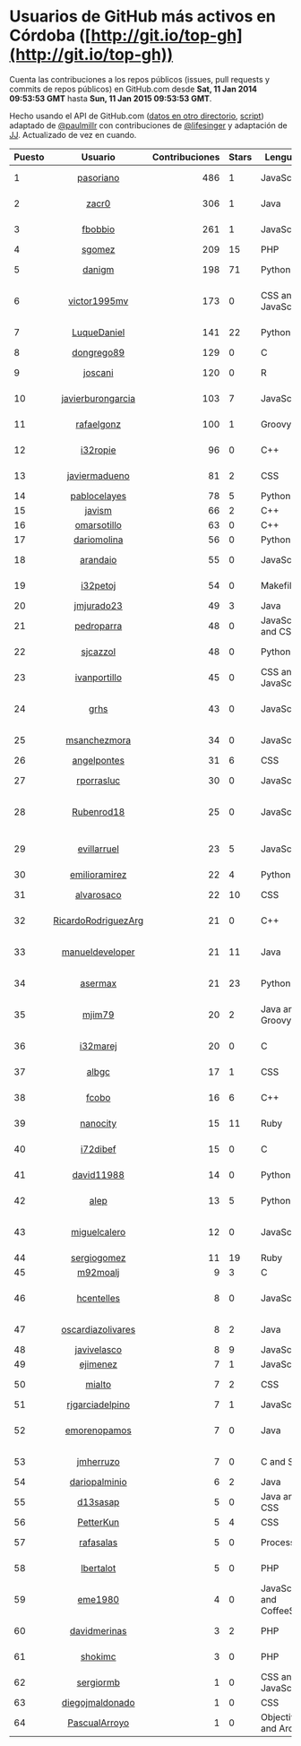 # Usuarios de GitHub más activos en Córdoba ([http://git.io/top-gh](http://git.io/top-gh))

  Cuenta las contribuciones a los repos públicos (issues, pull requests y commits de repos públicos) en GitHub.com desde  **Sat, 11 Jan 2014 09:53:53 GMT** hasta **Sun, 11 Jan 2015 09:53:53 GMT**.

  Hecho usando el API de GitHub.com ([datos en otro directorio](https://github.com/JJ/top-github-users-data/tree/master/data), [script](https://github.com/JJ/top-github-users)) adaptado de [@paulmillr](https://github.com/paulmillr) con contribuciones de [@lifesinger](https://github.com/lifesinger) y adaptación de [JJ](http://jj.github.io). Actualizado de vez en cuando.

| Puesto   |      Usuario      |  Contribuciones | Stars | Lenguajes   |      Lugar      |  Avatar |
|----------|:-----------------:|----------------:|-------|-------------|:---------------:|---------|
| 1 | [pasoriano](https://github.com/pasoriano) | 486 | 1 | JavaScript | Córdoba (spain) | ![Patricio Soriano](https://avatars2.githubusercontent.com/u/4746157?v=3&s=64) |
| 2 | [zacr0](https://github.com/zacr0) | 306 | 1 | Java | Córdoba, Spain | ![Pablo 'zacr0' Suárez](https://avatars3.githubusercontent.com/u/4123152?v=3&s=64) |
| 3 | [fbobbio](https://github.com/fbobbio) | 261 | 1 | JavaScript | Córdoba | ![Federico Bobbio](https://avatars3.githubusercontent.com/u/5701629?v=3&s=64) |
| 4 | [sgomez](https://github.com/sgomez) | 209 | 15 | PHP | Córdoba, Spain | ![Sergio Gómez](https://avatars3.githubusercontent.com/u/580701?v=3&s=64) |
| 5 | [danigm](https://github.com/danigm) | 198 | 71 | Python | Córdoba (España) | ![danigm](https://avatars0.githubusercontent.com/u/50350?v=3&s=64) |
| 6 | [victor1995mv](https://github.com/victor1995mv) | 173 | 0 | CSS and JavaScript | Córdoba, Spain | ![Víctor Monserrat Villatoro](https://avatars1.githubusercontent.com/u/9074569?v=3&s=64) |
| 7 | [LuqueDaniel](https://github.com/LuqueDaniel) | 141 | 22 | Python | Córdoba - Spain | ![Daniel Luque](https://avatars3.githubusercontent.com/u/1286535?v=3&s=64) |
| 8 | [dongrego89](https://github.com/dongrego89) | 129 | 0 | C | Córdoba | ![Grego Corpas](https://avatars2.githubusercontent.com/u/9352874?v=3&s=64) |
| 9 | [joscani](https://github.com/joscani) | 120 | 0 | R | Córdoba, Spain | ![José L. Cañadas-Reche](https://avatars3.githubusercontent.com/u/1321194?v=3&s=64) |
| 10 | [javierburongarcia](https://github.com/javierburongarcia) | 103 | 7 | JavaScript | Cordoba, Spain | ![Javier Burón García](https://avatars2.githubusercontent.com/u/890798?v=3&s=64) |
| 11 | [rafaelgonz](https://github.com/rafaelgonz) | 100 | 1 | Groovy | Priego de Córdoba | ![Rafa](https://avatars2.githubusercontent.com/u/5525736?v=3&s=64) |
| 12 | [i32ropie](https://github.com/i32ropie) | 96 | 0 | C++ | Cordoba, Spain. | ![Eduardo Roldan](https://avatars1.githubusercontent.com/u/9365723?v=3&s=64) |
| 13 | [javiermadueno](https://github.com/javiermadueno) | 81 | 2 | CSS | Córdoba | ![Javier Madueño](https://avatars1.githubusercontent.com/u/3617485?v=3&s=64) |
| 14 | [pablocelayes](https://github.com/pablocelayes) | 78 | 5 | Python | Córdoba | ![Pablo Celayes](https://avatars2.githubusercontent.com/u/1454504?v=3&s=64) |
| 15 | [javism](https://github.com/javism) | 66 | 2 | C++ | Córdoba, Spain | ![Javier Sánchez](https://avatars3.githubusercontent.com/u/4365856?v=3&s=64) |
| 16 | [omarsotillo](https://github.com/omarsotillo) | 63 | 0 | C++ | Córdoba | ![Omar Sotillo](https://avatars3.githubusercontent.com/u/9061249?v=3&s=64) |
| 17 | [dariomolina](https://github.com/dariomolina) | 56 | 0 | Python | Cordoba | ![Dario Molina](https://avatars3.githubusercontent.com/u/7349981?v=3&s=64) |
| 18 | [arandaio](https://github.com/arandaio) | 55 | 0 | JavaScript | Córdoba, España | ![Javier Aranda](https://avatars2.githubusercontent.com/u/99700?v=3&s=64) |
| 19 | [i32petoj](https://github.com/i32petoj) | 54 | 0 | Makefile | Córdoba, Spain | ![Jose Perez-Parras Toledano](https://avatars2.githubusercontent.com/u/7397474?v=3&s=64) |
| 20 | [jmjurado23](https://github.com/jmjurado23) | 49 | 3 | Java | Córdoba | ![Juanma jurado](https://avatars2.githubusercontent.com/u/2104220?v=3&s=64) |
| 21 | [pedroparra](https://github.com/pedroparra) | 48 | 0 | JavaScript and CSS | Cordoba | ![Pedro Jesús Parra Canteo](https://avatars2.githubusercontent.com/u/3930607?v=3&s=64) |
| 22 | [sjcazzol](https://github.com/sjcazzol) | 48 | 0 | Python | Córdoba | ![Sergio Cazzolato](https://avatars0.githubusercontent.com/u/5382983?v=3&s=64) |
| 23 | [ivanportillo](https://github.com/ivanportillo) | 45 | 0 | CSS and JavaScript | Córdoba, Spain | ![Iván Portillo](https://avatars2.githubusercontent.com/u/6381225?v=3&s=64) |
| 24 | [grhs](https://github.com/grhs) | 43 | 0 | JavaScript | Córdoba Spain | ![Francisco Javier Jiménez Urbano](https://avatars1.githubusercontent.com/u/2565114?v=3&s=64) |
| 25 | [msanchezmora](https://github.com/msanchezmora) | 34 | 0 | JavaScript | Córdoba, Spain | ![Magda Sánchez Mora](https://avatars0.githubusercontent.com/u/1001170?v=3&s=64) |
| 26 | [angelpontes](https://github.com/angelpontes) | 31 | 6 | CSS | Córdoba, Spain | ![Ángel Pontes](https://avatars2.githubusercontent.com/u/5979677?v=3&s=64) |
| 27 | [rporrasluc](https://github.com/rporrasluc) | 30 | 0 | JavaScript | Espejo, Córdoba | ![Rafael Porras Lucena](https://avatars2.githubusercontent.com/u/1927062?v=3&s=64) |
| 28 | [Rubenrod18](https://github.com/Rubenrod18) | 25 | 0 | JavaScript | Spain, Cordoba | ![Rubén Rodríguez Ramírez](https://avatars1.githubusercontent.com/u/4123140?v=3&s=64) |
| 29 | [evillarruel](https://github.com/evillarruel) | 23 | 5 | JavaScript | Jesus Maria, Cordoba, Argenetina | ![Emanuel Villarruel](https://avatars0.githubusercontent.com/u/4325327?v=3&s=64) |
| 30 | [emilioramirez](https://github.com/emilioramirez) | 22 | 4 | Python | Córdoba | ![Emilio Ramirez](https://avatars2.githubusercontent.com/u/1151097?v=3&s=64) |
| 31 | [alvarosaco](https://github.com/alvarosaco) | 22 | 10 | CSS | Córdoba (Spain) | ![Álvaro Saco](https://avatars2.githubusercontent.com/u/591409?v=3&s=64) |
| 32 | [RicardoRodriguezArg](https://github.com/RicardoRodriguezArg) | 21 | 0 | C++ | Cordoba | ![Ricardo Rodriguez](https://avatars1.githubusercontent.com/u/9123594?v=3&s=64) |
| 33 | [manueldeveloper](https://github.com/manueldeveloper) | 21 | 11 | Java | Cordoba, Andalucia, Spain | ![ManuelDeveloper](https://avatars2.githubusercontent.com/u/2089692?v=3&s=64) |
| 34 | [asermax](https://github.com/asermax) | 21 | 23 | Python | Córdoba | ![Agustín Carrasco](https://avatars2.githubusercontent.com/u/1452164?v=3&s=64) |
| 35 | [mjim79](https://github.com/mjim79) | 20 | 2 | Java and Groovy | Puente Genil (Córdoba), Spain | ![Miguel J. Jiménez](https://avatars1.githubusercontent.com/u/6310373?v=3&s=64) |
| 36 | [i32marej](https://github.com/i32marej) | 20 | 0 | C | Córdoba, Spain | ![José Antonio Martínez](https://avatars2.githubusercontent.com/u/9365744?v=3&s=64) |
| 37 | [albgc](https://github.com/albgc) | 17 | 1 | CSS | Córdoba, Spain | ![Alberto Gallego Castro](https://avatars2.githubusercontent.com/u/7216375?v=3&s=64) |
| 38 | [fcobo](https://github.com/fcobo) | 16 | 6 | C++ | Priego de Córdoba | ![Fernando Cobo Aguilera](https://avatars2.githubusercontent.com/u/4867706?v=3&s=64) |
| 39 | [nanocity](https://github.com/nanocity) | 15 | 11 | Ruby | Córdoba, España | ![Luis Ciudad](https://avatars0.githubusercontent.com/u/446798?v=3&s=64) |
| 40 | [i72dibef](https://github.com/i72dibef) | 15 | 0 | C | Córdoba (Spain) | ![Federico Díaz](https://avatars2.githubusercontent.com/u/9352863?v=3&s=64) |
| 41 | [david11988](https://github.com/david11988) | 14 | 0 | Python | Córdoba | ![David Álvarez del Pino](https://avatars1.githubusercontent.com/u/7513875?v=3&s=64) |
| 42 | [alep](https://github.com/alep) | 13 | 5 | Python | Córdoba | ![Alejandro Peralta](https://avatars1.githubusercontent.com/u/273420?v=3&s=64) |
| 43 | [miguelcalero](https://github.com/miguelcalero) | 12 | 0 | JavaScript | Córdoba, Spain | ![Miguel A. Calero Fernández](https://avatars2.githubusercontent.com/u/3409029?v=3&s=64) |
| 44 | [sergiogomez](https://github.com/sergiogomez) | 11 | 19 | Ruby | Córdoba | ![Sergio Gómez](https://avatars3.githubusercontent.com/u/36518?v=3&s=64) |
| 45 | [m92moalj](https://github.com/m92moalj) | 9 | 3 | C | Córdoba | ![Jorge](https://avatars2.githubusercontent.com/u/9365745?v=3&s=64) |
| 46 | [hcentelles](https://github.com/hcentelles) | 8 | 0 | JavaScript | Córdoba | ![Hiram Centelles Rodríguez](https://avatars1.githubusercontent.com/u/26359?v=3&s=64) |
| 47 | [oscardiazolivares](https://github.com/oscardiazolivares) | 8 | 2 | Java | Córdoba (Spain) | ![Óscar Díaz Olivares](https://avatars1.githubusercontent.com/u/608528?v=3&s=64) |
| 48 | [javivelasco](https://github.com/javivelasco) | 8 | 9 | JavaScript | Córdoba, Spain | ![Javi Velasco](https://avatars0.githubusercontent.com/u/1634922?v=3&s=64) |
| 49 | [ejimenez](https://github.com/ejimenez) | 7 | 1 | JavaScript | Córdoba | ![Emilio Jiménez](https://avatars3.githubusercontent.com/u/309359?v=3&s=64) |
| 50 | [mialto](https://github.com/mialto) | 7 | 2 | CSS | Córdoba España | ![Miguel Ángel López Torralba](https://avatars1.githubusercontent.com/u/4123166?v=3&s=64) |
| 51 | [rjgarciadelpino](https://github.com/rjgarciadelpino) | 7 | 1 | JavaScript | Córdoba | ![Rafael Garcia](https://avatars2.githubusercontent.com/u/453697?v=3&s=64) |
| 52 | [emorenopamos](https://github.com/emorenopamos) | 7 | 0 | Java | Torredonjimeno (Jaén)// Córdoba | ![Estefanía Moreno Pamos](https://avatars2.githubusercontent.com/u/7520581?v=3&s=64) |
| 53 | [jmherruzo](https://github.com/jmherruzo) | 7 | 0 | C and Shell | Añora, Córdoba | ![José Manuel Herruzo Ruiz](https://avatars0.githubusercontent.com/u/1583515?v=3&s=64) |
| 54 | [dariopalminio](https://github.com/dariopalminio) | 6 | 2 | Java | Córdoba | ![Dario Palminio](https://avatars3.githubusercontent.com/u/1761208?v=3&s=64) |
| 55 | [d13sasap](https://github.com/d13sasap) | 5 | 0 | Java and CSS | Córdoba | ![Pablo](https://avatars3.githubusercontent.com/u/7520614?v=3&s=64) |
| 56 | [PetterKun](https://github.com/PetterKun) | 5 | 4 | CSS | Córdoba | ![Pedro Daniel](https://avatars3.githubusercontent.com/u/1713234?v=3&s=64) |
| 57 | [rafasalas](https://github.com/rafasalas) | 5 | 0 | Processing | Córdoba (Spain) | ![Rafael Salas Solís](https://avatars1.githubusercontent.com/u/3912518?v=3&s=64) |
| 58 | [lbertalot](https://github.com/lbertalot) | 5 | 0 | PHP | Córdoba | ![Leandro Bertalot](https://avatars0.githubusercontent.com/u/3768857?v=3&s=64) |
| 59 | [eme1980](https://github.com/eme1980) | 4 | 0 | JavaScript and CoffeeScript | Córdoba | ![Miguel Pérez García](https://avatars1.githubusercontent.com/u/770132?v=3&s=64) |
| 60 | [davidmerinas](https://github.com/davidmerinas) | 3 | 2 | PHP | Córdoba (Spain) | ![David Merinas](https://avatars0.githubusercontent.com/u/2000145?v=3&s=64) |
| 61 | [shokimc](https://github.com/shokimc) | 3 | 0 | PHP | Córdoba, España | ![Laura López Burgos](https://avatars3.githubusercontent.com/u/7115021?v=3&s=64) |
| 62 | [sergiormb](https://github.com/sergiormb) | 1 | 0 | CSS and JavaScript | Córdoba | ![Sergio Pino Márquez](https://avatars1.githubusercontent.com/u/5666748?v=3&s=64) |
| 63 | [diegojmaldonado](https://github.com/diegojmaldonado) | 1 | 0 | CSS | Córdoba | ![Diego](https://avatars1.githubusercontent.com/u/2761838?v=3&s=64) |
| 64 | [PascualArroyo](https://github.com/PascualArroyo) | 1 | 0 | Objective-C and Arduino | Córdoba | ![Pascual](https://avatars2.githubusercontent.com/u/3986317?v=3&s=64) |
